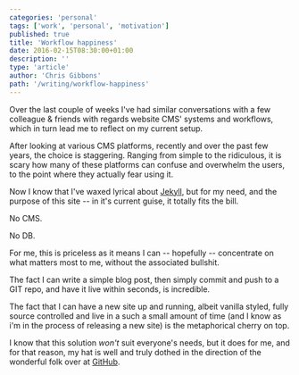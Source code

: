 ```yaml
---
categories: 'personal'
tags: ['work', 'personal', 'motivation']
published: true
title: 'Workflow happiness'
date: 2016-02-15T08:30:00+01:00
description: ''
type: 'article'
author: 'Chris Gibbons'
path: '/writing/workflow-happiness'
---
```


Over the last couple of weeks I've had similar conversations with a few colleague &amp; friends with regards website CMS' systems and workflows, which in turn lead me to reflect on my current setup.

After looking at various CMS platforms, recently and over the past few years, the choice is staggering. Ranging from simple to the ridiculous, it is scary how many of these platforms can confuse and overwhelm the users, to the point where they actually fear using it.

Now I know that I've waxed lyrical about [Jekyll](https://jekyllrb.com/), but for my need, and the purpose of this site -- in it's current guise, it totally fits the bill.

No CMS.

No DB.

For me, this is priceless as it means I can -- hopefully -- concentrate on what matters most to me, without the associated bullshit.

The fact I can write a simple blog post, then simply commit and push to a GIT repo, and have it live within seconds, is incredible.

The fact that I can have a new site up and running, albeit vanilla styled, fully source controlled and live in a such a small amount of time (and I know as i'm in the process of releasing a new site) is the metaphorical cherry on top.

I know that this solution _won't_ suit everyone's needs, but it does for me, and for that reason, my hat is well and truly dothed in the direction of the wonderful folk over at [GitHub](https://www.github.com).

